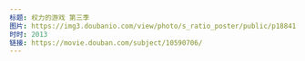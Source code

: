 ```yaml
---
标题: 权力的游戏 第三季
图片: https://img3.doubanio.com/view/photo/s_ratio_poster/public/p1884199062.jpg
时时: 2013
链接: https://movie.douban.com/subject/10590706/
---
```

